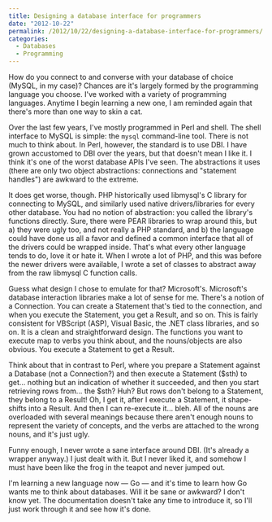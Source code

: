 ```yaml
---
title: Designing a database interface for programmers
date: "2012-10-22"
permalink: /2012/10/22/designing-a-database-interface-for-programmers/
categories:
  - Databases
  - Programming
---
```

How do you connect to and converse with your database of choice (MySQL, in my case)? Chances are it's largely formed by the programming language you choose. I've worked with a variety of programming languages. Anytime I begin learning a new one, I am reminded again that there's more than one way to skin a cat.

Over the last few years, I've mostly programmed in Perl and shell. The shell interface to MySQL is simple: the `mysql` command-line tool. There is not much to think about. In Perl, however, the standard is to use DBI. I have grown accustomed to DBI over the years, but that doesn't mean I like it. I think it's one of the worst database APIs I've seen. The abstractions it uses (there are only two object abstractions: connections and "statement handles") are awkward to the extreme.

It does get worse, though. PHP historically used libmysql's C library for connecting to MySQL, and similarly used native drivers/libraries for every other database. You had no notion of abstraction: you called the library's functions directly. Sure, there were PEAR libraries to wrap around this, but a) they were ugly too, and not really a PHP standard, and b) the language could have done us all a favor and defined a common interface that all of the drivers could be wrapped inside. That's what every other language tends to do, love it or hate it. When I wrote a lot of PHP, and this was before the newer drivers were available, I wrote a set of classes to abstract away from the raw libmysql C function calls.

Guess what design I chose to emulate for that? Microsoft's. Microsoft's database interaction libraries make a lot of sense for me. There's a notion of a Connection. You can create a Statement that's tied to the connection, and when you execute the Statement, you get a Result, and so on. This is fairly consistent for VBScript (ASP), Visual Basic, the .NET class libraries, and so on. It is a clean and straightforward design. The functions you want to execute map to verbs you think about, and the nouns/objects are also obvious. You execute a Statement to get a Result.

Think about that in contrast to Perl, where you prepare a Statement against a Database (not a Connection?) and then execute a Statement ($sth) to get&#8230; nothing but an indication of whether it succeeded, and then you start retrieving rows from&#8230; the $sth? Huh? But rows don't belong to a Statement, they belong to a Result! Oh, I get it, after I execute a Statement, it shape-shifts into a Result. And then I can re-execute it&#8230; bleh. All of the nouns are overloaded with several meanings because there aren't enough nouns to represent the variety of concepts, and the verbs are attached to the wrong nouns, and it's just ugly.

Funny enough, I never wrote a sane interface around DBI. (It's already a wrapper anyway.) I just dealt with it. But I never liked it, and somehow I must have been like the frog in the teapot and never jumped out.

I'm learning a new language now &#8212; Go &#8212; and it's time to learn how Go wants me to think about databases. Will it be sane or awkward? I don't know yet. The documentation doesn't take any time to introduce it, so I'll just work through it and see how it's done.
